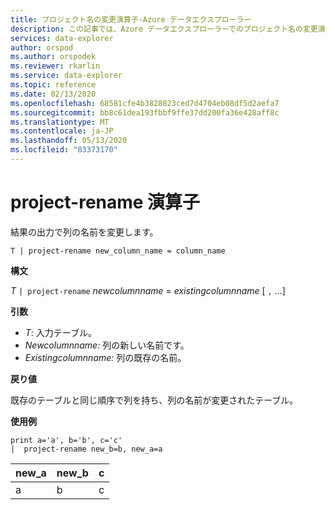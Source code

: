 ```yaml
---
title: プロジェクト名の変更演算子-Azure データエクスプローラー
description: この記事では、Azure データエクスプローラーでのプロジェクト名の変更演算子について説明します。
services: data-explorer
author: orspod
ms.author: orspodek
ms.reviewer: rkarlin
ms.service: data-explorer
ms.topic: reference
ms.date: 02/13/2020
ms.openlocfilehash: 68581cfe4b3828823ced7d4704eb08df5d2aefa7
ms.sourcegitcommit: bb8c61dea193fbbf9ffe37dd200fa36e428aff8c
ms.translationtype: MT
ms.contentlocale: ja-JP
ms.lasthandoff: 05/13/2020
ms.locfileid: "83373170"
---
```

# <a name="project-rename-operator"></a>project-rename 演算子

結果の出力で列の名前を変更します。

```kusto
T | project-rename new_column_name = column_name
```

**構文**

*T* `| project-rename` *newcolumnname*  =  *existingcolumnname* [ `,` ...]

**引数**

* *T*: 入力テーブル。
* *Newcolumnname:* 列の新しい名前です。 
* *Existingcolumnname:* 列の既存の名前。 

**戻り値**

既存のテーブルと同じ順序で列を持ち、列の名前が変更されたテーブル。


**使用例**

<!-- csl: https://help.kusto.windows.net/Samples -->
```kusto
print a='a', b='b', c='c'
|  project-rename new_b=b, new_a=a
```

|new_a|new_b|c|
|---|---|---|
|a|b|c|
